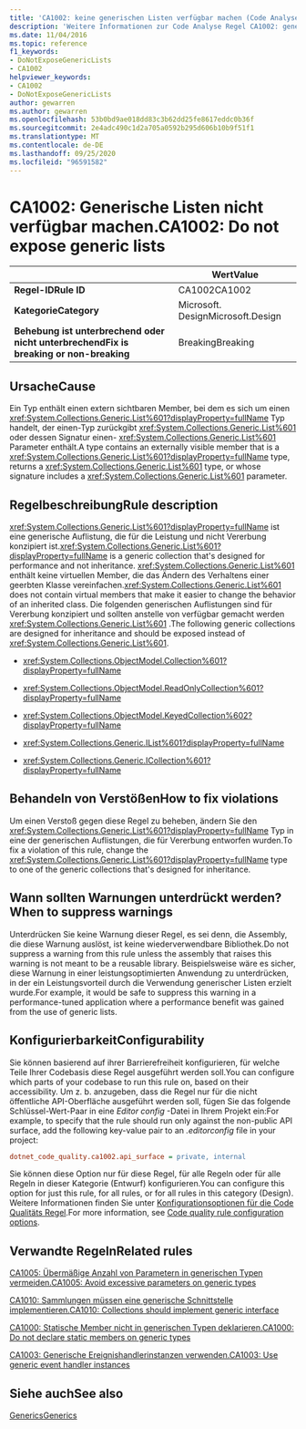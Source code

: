 ```yaml
---
title: 'CA1002: keine generischen Listen verfügbar machen (Code Analyse)'
description: 'Weitere Informationen zur Code Analyse Regel CA1002: generische Listen nicht verfügbar machen'
ms.date: 11/04/2016
ms.topic: reference
f1_keywords:
- DoNotExposeGenericLists
- CA1002
helpviewer_keywords:
- CA1002
- DoNotExposeGenericLists
author: gewarren
ms.author: gewarren
ms.openlocfilehash: 53b0bd9ae018dd83c3b62dd25fe8617eddc0b36f
ms.sourcegitcommit: 2e4adc490c1d2a705a0592b295d606b10b9f51f1
ms.translationtype: MT
ms.contentlocale: de-DE
ms.lasthandoff: 09/25/2020
ms.locfileid: "96591582"
---
```

# <a name="ca1002-do-not-expose-generic-lists"></a><span data-ttu-id="90864-103">CA1002: Generische Listen nicht verfügbar machen.</span><span class="sxs-lookup"><span data-stu-id="90864-103">CA1002: Do not expose generic lists</span></span>

| | <span data-ttu-id="90864-104">Wert</span><span class="sxs-lookup"><span data-stu-id="90864-104">Value</span></span> |
|-|-|
| <span data-ttu-id="90864-105">**Regel-ID**</span><span class="sxs-lookup"><span data-stu-id="90864-105">**Rule ID**</span></span> |<span data-ttu-id="90864-106">CA1002</span><span class="sxs-lookup"><span data-stu-id="90864-106">CA1002</span></span>|
| <span data-ttu-id="90864-107">**Kategorie**</span><span class="sxs-lookup"><span data-stu-id="90864-107">**Category**</span></span> |<span data-ttu-id="90864-108">Microsoft. Design</span><span class="sxs-lookup"><span data-stu-id="90864-108">Microsoft.Design</span></span>|
| <span data-ttu-id="90864-109">**Behebung ist unterbrechend oder nicht unterbrechend**</span><span class="sxs-lookup"><span data-stu-id="90864-109">**Fix is breaking or non-breaking**</span></span> |<span data-ttu-id="90864-110">Breaking</span><span class="sxs-lookup"><span data-stu-id="90864-110">Breaking</span></span>|

## <a name="cause"></a><span data-ttu-id="90864-111">Ursache</span><span class="sxs-lookup"><span data-stu-id="90864-111">Cause</span></span>

<span data-ttu-id="90864-112">Ein Typ enthält einen extern sichtbaren Member, bei dem es sich um einen <xref:System.Collections.Generic.List%601?displayProperty=fullName> Typ handelt, der einen-Typ zurückgibt <xref:System.Collections.Generic.List%601> oder dessen Signatur einen- <xref:System.Collections.Generic.List%601> Parameter enthält.</span><span class="sxs-lookup"><span data-stu-id="90864-112">A type contains an externally visible member that is a <xref:System.Collections.Generic.List%601?displayProperty=fullName> type, returns a <xref:System.Collections.Generic.List%601> type, or whose signature includes a <xref:System.Collections.Generic.List%601> parameter.</span></span>

## <a name="rule-description"></a><span data-ttu-id="90864-113">Regelbeschreibung</span><span class="sxs-lookup"><span data-stu-id="90864-113">Rule description</span></span>

<span data-ttu-id="90864-114"><xref:System.Collections.Generic.List%601?displayProperty=fullName> ist eine generische Auflistung, die für die Leistung und nicht Vererbung konzipiert ist.</span><span class="sxs-lookup"><span data-stu-id="90864-114"><xref:System.Collections.Generic.List%601?displayProperty=fullName> is a generic collection that's designed for performance and not inheritance.</span></span> <span data-ttu-id="90864-115"><xref:System.Collections.Generic.List%601> enthält keine virtuellen Member, die das Ändern des Verhaltens einer geerbten Klasse vereinfachen.</span><span class="sxs-lookup"><span data-stu-id="90864-115"><xref:System.Collections.Generic.List%601> does not contain virtual members that make it easier to change the behavior of an inherited class.</span></span> <span data-ttu-id="90864-116">Die folgenden generischen Auflistungen sind für Vererbung konzipiert und sollten anstelle von verfügbar gemacht werden <xref:System.Collections.Generic.List%601> .</span><span class="sxs-lookup"><span data-stu-id="90864-116">The following generic collections are designed for inheritance and should be exposed instead of <xref:System.Collections.Generic.List%601>.</span></span>

- <xref:System.Collections.ObjectModel.Collection%601?displayProperty=fullName>

- <xref:System.Collections.ObjectModel.ReadOnlyCollection%601?displayProperty=fullName>

- <xref:System.Collections.ObjectModel.KeyedCollection%602?displayProperty=fullName>

- <xref:System.Collections.Generic.IList%601?displayProperty=fullName>

- <xref:System.Collections.Generic.ICollection%601?displayProperty=fullName>

## <a name="how-to-fix-violations"></a><span data-ttu-id="90864-117">Behandeln von Verstößen</span><span class="sxs-lookup"><span data-stu-id="90864-117">How to fix violations</span></span>

<span data-ttu-id="90864-118">Um einen Verstoß gegen diese Regel zu beheben, ändern Sie den <xref:System.Collections.Generic.List%601?displayProperty=fullName> Typ in eine der generischen Auflistungen, die für Vererbung entworfen wurden.</span><span class="sxs-lookup"><span data-stu-id="90864-118">To fix a violation of this rule, change the <xref:System.Collections.Generic.List%601?displayProperty=fullName> type to one of the generic collections that's designed for inheritance.</span></span>

## <a name="when-to-suppress-warnings"></a><span data-ttu-id="90864-119">Wann sollten Warnungen unterdrückt werden?</span><span class="sxs-lookup"><span data-stu-id="90864-119">When to suppress warnings</span></span>

<span data-ttu-id="90864-120">Unterdrücken Sie keine Warnung dieser Regel, es sei denn, die Assembly, die diese Warnung auslöst, ist keine wiederverwendbare Bibliothek.</span><span class="sxs-lookup"><span data-stu-id="90864-120">Do not suppress a warning from this rule unless the assembly that raises this warning is not meant to be a reusable library.</span></span> <span data-ttu-id="90864-121">Beispielsweise wäre es sicher, diese Warnung in einer leistungsoptimierten Anwendung zu unterdrücken, in der ein Leistungsvorteil durch die Verwendung generischer Listen erzielt wurde.</span><span class="sxs-lookup"><span data-stu-id="90864-121">For example, it would be safe to suppress this warning in a performance-tuned application where a performance benefit was gained from the use of generic lists.</span></span>

## <a name="configurability"></a><span data-ttu-id="90864-122">Konfigurierbarkeit</span><span class="sxs-lookup"><span data-stu-id="90864-122">Configurability</span></span>

<span data-ttu-id="90864-123">Sie können basierend auf ihrer Barrierefreiheit konfigurieren, für welche Teile Ihrer Codebasis diese Regel ausgeführt werden soll.</span><span class="sxs-lookup"><span data-stu-id="90864-123">You can configure which parts of your codebase to run this rule on, based on their accessibility.</span></span> <span data-ttu-id="90864-124">Um z. b. anzugeben, dass die Regel nur für die nicht öffentliche API-Oberfläche ausgeführt werden soll, fügen Sie das folgende Schlüssel-Wert-Paar in eine *Editor config* -Datei in Ihrem Projekt ein:</span><span class="sxs-lookup"><span data-stu-id="90864-124">For example, to specify that the rule should run only against the non-public API surface, add the following key-value pair to an *.editorconfig* file in your project:</span></span>

```ini
dotnet_code_quality.ca1002.api_surface = private, internal
```

<span data-ttu-id="90864-125">Sie können diese Option nur für diese Regel, für alle Regeln oder für alle Regeln in dieser Kategorie (Entwurf) konfigurieren.</span><span class="sxs-lookup"><span data-stu-id="90864-125">You can configure this option for just this rule, for all rules, or for all rules in this category (Design).</span></span> <span data-ttu-id="90864-126">Weitere Informationen finden Sie unter [Konfigurationsoptionen für die Code Qualitäts Regel](../code-quality-rule-options.md).</span><span class="sxs-lookup"><span data-stu-id="90864-126">For more information, see [Code quality rule configuration options](../code-quality-rule-options.md).</span></span>

## <a name="related-rules"></a><span data-ttu-id="90864-127">Verwandte Regeln</span><span class="sxs-lookup"><span data-stu-id="90864-127">Related rules</span></span>

[<span data-ttu-id="90864-128">CA1005: Übermäßige Anzahl von Parametern in generischen Typen vermeiden.</span><span class="sxs-lookup"><span data-stu-id="90864-128">CA1005: Avoid excessive parameters on generic types</span></span>](ca1005.md)

[<span data-ttu-id="90864-129">CA1010: Sammlungen müssen eine generische Schnittstelle implementieren.</span><span class="sxs-lookup"><span data-stu-id="90864-129">CA1010: Collections should implement generic interface</span></span>](ca1010.md)

[<span data-ttu-id="90864-130">CA1000: Statische Member nicht in generischen Typen deklarieren.</span><span class="sxs-lookup"><span data-stu-id="90864-130">CA1000: Do not declare static members on generic types</span></span>](ca1000.md)

[<span data-ttu-id="90864-131">CA1003: Generische Ereignishandlerinstanzen verwenden.</span><span class="sxs-lookup"><span data-stu-id="90864-131">CA1003: Use generic event handler instances</span></span>](ca1003.md)

## <a name="see-also"></a><span data-ttu-id="90864-132">Siehe auch</span><span class="sxs-lookup"><span data-stu-id="90864-132">See also</span></span>

[<span data-ttu-id="90864-133">Generics</span><span class="sxs-lookup"><span data-stu-id="90864-133">Generics</span></span>](../../../csharp/programming-guide/generics/index.md)
